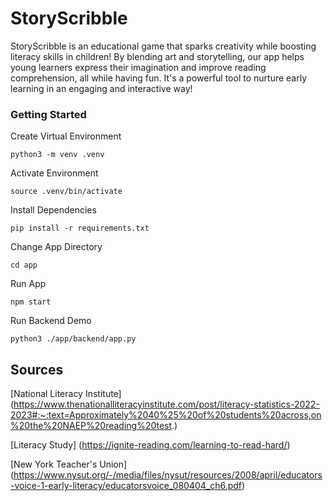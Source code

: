 # StoryScribble
StoryScribble is an educational game that sparks creativity while boosting literacy skills in children! By blending art and storytelling, our app helps young learners express their imagination and improve reading comprehension, all while having fun. It's a powerful tool to nurture early learning in an engaging and interactive way!
### Getting Started

Create Virtual Environment
```
python3 -m venv .venv
```

Activate Environment
```
source .venv/bin/activate
```

Install Dependencies
```
pip install -r requirements.txt
```

Change App Directory
```
cd app
```

Run App
```
npm start
```

Run Backend Demo
```
python3 ./app/backend/app.py
```

## Sources
[National Literacy Institute] (https://www.thenationalliteracyinstitute.com/post/literacy-statistics-2022-2023#:~:text=Approximately%2040%25%20of%20students%20across,on%20the%20NAEP%20reading%20test.)

[Literacy Study] (https://ignite-reading.com/learning-to-read-hard/)

[New York Teacher's Union] (https://www.nysut.org/-/media/files/nysut/resources/2008/april/educators-voice-1-early-literacy/educatorsvoice_080404_ch6.pdf)